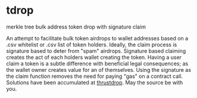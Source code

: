 # tdrop
merkle tree bulk address token drop with signature claim

An attempt to facilitate bulk token airdrops to wallet addresses based on a .csv whitelist or .csv list of token holders. Ideally, the claim process is signature based to deter from "spam" airdrops. Signature based claiming creates the act of each holders wallet creating the token. Having a user claim a token is a subtle difference with beneficial legal consequences; as the wallet owner creates value for an of themselves. Using the signature as the claim function removes the need for paying "gas" on a contract call. Solutions have been accumulated at <a href="https://github.com/thrustdrop">thrustdrop</a>. May the source be with you.
